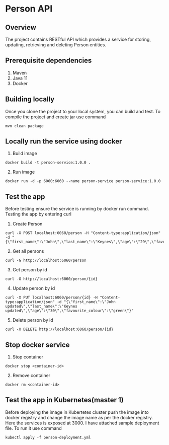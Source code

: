 # Person API

## Overview
The project contains RESTful API which provides a service for storing, updating, retrieving and deleting Person
 entities.

## Prerequisite dependencies
1. Maven
2. Java 11
3. Docker

## Building locally
Once you clone the project to your local system, you can build and test. To compile the project and create jar use
 command

```
mvn clean package
```

## Locally run the service using docker

1. Build image

```
docker build -t person-service:1.0.0 .
```

2. Run image

```
docker run -d -p 6060:6060 --name person-service person-service:1.0.0
```

## Test the app
Before testing ensure the service is running by docker run command. Testing the app by entering curl

1. Create Person

```
curl -X POST localhost:6060/person -H "Content-type:application/json" -d "{\"first_name\":\"John\",\"last_name\":\"Keynes\",\"age\":\"29\",\"favourite_colour\":\"red\"}"
```

2. Get all persons

```
curl -G http://localhost:6060/person
```

3. Get person by id

```
curl -G http://localhost:6060/person/{id}
```

4. Update person by id

```
curl -X PUT localhost:6060/person/{id} -H "Content-type:application/json" -d "{\"first_name\":\"John updated\",\"last_name\":\"Keynes updated\",\"age\":\"30\",\"favourite_colour\":\"green\"}"
```

5. Delete person by id

```
curl -X DELETE http://localhost:6060/person/{id}
```

## Stop docker service
1. Stop container

```
docker stop <container-id>
```

2. Remove container

```
docker rm <container-id>
```

## Test the app in Kubernetes(master 1)
Before deploying the image in Kubertetes cluster push the image into docker registry and change the image name as per the docker registry. Here the services is exposed at 3000. I have attached sample deployment file. To run it use command

```
kubectl apply -f person-deployment.yml
```

